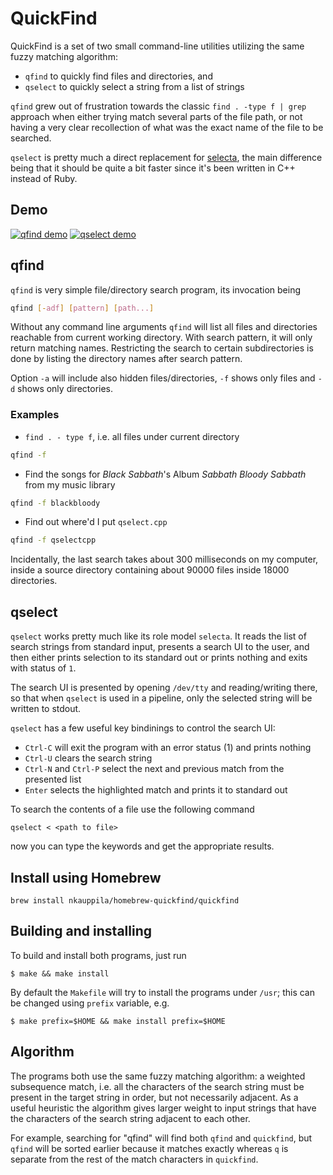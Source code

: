 # QuickFind

QuickFind is a set of two small command-line utilities utilizing the same fuzzy
matching algorithm:

* `qfind` to quickly find files and directories, and
* `qselect` to quickly select a string from a list of strings

`qfind` grew out of frustration towards the classic `find . -type f | grep`
approach when either trying match several parts of the file path, or not having a very clear
recollection of what was the exact name of the file to be searched.

`qselect` is pretty much a direct replacement for
[selecta](https://github.com/garybernhardt/selecta),
the main difference being that it should be quite a bit faster since it's been
written in C++ instead of Ruby.

## Demo
[![qfind demo](https://asciinema.org/a/2p38rdci1y6nc7f3wqud71f6l.png)](https://asciinema.org/a/2p38rdci1y6nc7f3wqud71f6l)
[![qselect demo](https://asciinema.org/a/d8zn697rk9udi7u8vcvftg5qn.png)](https://asciinema.org/a/d8zn697rk9udi7u8vcvftg5qn)

## qfind

`qfind` is very simple file/directory search program, its invocation being

```sh
qfind [-adf] [pattern] [path...]
```
Without any command line arguments `qfind` will list all files and directories
reachable from current working directory. With search pattern, it will only
return matching names. Restricting the search to certain subdirectories is done
by listing the directory names after search pattern.

Option `-a` will include also hidden files/directories, `-f` shows only files
and `-d` shows only directories.

### Examples

* `find . - type f`, i.e. all files under current directory
```sh
qfind -f
```
* Find the songs for _Black Sabbath_'s Album _Sabbath Bloody Sabbath_ from my music library
```sh
qfind -f blackbloody
```
* Find out where'd I put `qselect.cpp`
```sh
qfind -f qselectcpp
```

Incidentally, the last search takes about 300 milliseconds on my computer, inside a
source directory containing about 90000 files inside 18000 directories.

## qselect

`qselect` works pretty much like its role model `selecta`. It reads the list of search
strings from standard input, presents a search UI to the user, and then either prints
selection to its standard out or prints nothing and exits with status of `1`.

The search UI is presented by opening `/dev/tty` and reading/writing there, so that when
`qselect` is used in a pipeline, only the selected string will be written to stdout.

`qselect` has a few useful key bindinings to control the search UI:

* `Ctrl-C` will exit the program with an error status (1) and prints nothing
* `Ctrl-U` clears the search string
* `Ctrl-N` and `Ctrl-P` select the next and previous match from the presented list
* `Enter` selects the highlighted match and prints it to standard out

To search the contents of a file use the following command

```
qselect < <path to file>
```

now you can type the keywords and get the appropriate results.

## Install using Homebrew

```
brew install nkauppila/homebrew-quickfind/quickfind
```

## Building and installing

To build and install both programs, just run

`$ make && make install`

By default the `Makefile` will try to install the programs under `/usr`; this
can be changed using `prefix` variable, e.g.

`$ make prefix=$HOME && make install prefix=$HOME`

## Algorithm

The programs both use the same fuzzy matching algorithm:
a weighted subsequence match, i.e. all the characters of the search string
must be present in the target string in order, but not necessarily adjacent.
As a useful heuristic the algorithm gives larger weight to input strings
that have the characters of the search string adjacent to each other.

For example, searching for "qfind" will find both `qfind` and `quickfind`,
but `qfind` will be sorted earlier because it matches exactly whereas `q` is
separate from the rest of the match characters in `quickfind`.
